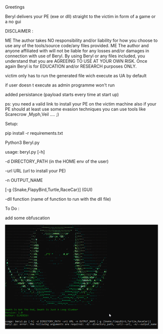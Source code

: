 Greetings

Beryl delivers your PE (exe or dll) straight to the victim in form of a game or a no gui 

DISCLAIMER :

ME The author takes NO responsibility and/or liability for how you choose to use any of the tools/source code/any files provided. ME The author and anyone affiliated with will not be liable for any losses and/or damages in connection with use of Beryl. By using Beryl or any files included, you understand that you are AGREEING TO USE AT YOUR OWN RISK. Once again Beryl is for EDUCATION and/or RESEARCH purposes ONLY.

victim only has to run the generated file wich execute as UA by default

if user doesn t execute as admin programme won't run

added persistance (payload starts every time at start up)

ps: you need a valid link to install your PE on the victim machine
    also if your PE should at least use some evasion techniques 
    you can use tools like Scarecrow ,Myph,Veil .... ;)

Setup:

pip install -r requirements.txt 

Python3 Beryl.py

usage: beryl.py [-h] 

-d DIRECTORY_PATH (in the HOME env of the user)

-url URL (url to install your PE)

-n OUTPUT_NAME 

[-g {Snake,FlapyBird,Turtle,RaceCar}] (GUI)

-dll function (name of function to run with the dll file)

To Do :

add some obfuscation 

![Alt text](<2023-08-31 09_57_39-Command Prompt.png>)